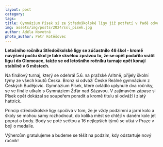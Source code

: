 ```yaml
---
layout: post
category: 
tags:
title: Gymnázium Písek si ze Středoškolské ligy již potřetí v řadě odváží zlato
img: assets/img/posts/2024/ssl_pisek.jpg
author: Adéla Novotná
photo_author: Petr Kotěšovec
---
```


**Letošního ročníku Středoškolské ligy se zúčastnilo 46 škol - kromě navýšení počtu škol je také skvělou zprávou to, že se opět podařilo vrátit ligu i do  Olomouce, takže se od letošního ročníku turnaje opět konají stabilně v 6 městech.**

Na finálový turnaj, který se odehrál 5.6. na pražské Aritmě, přijely školní týmy ze všech koutů Česka. Bronz si odváží České Reálné gymnázium z Českých Budějovic. Gymnázium Písek, které ovládlo uplynulé dva ročníky, se ve finále utkalo s Gymnáziem Žďár nad Sázavou. V zajímavém zápase si Písek opět dokázal se soupeřem poradit a kromě titulu si odváží i zlatý hattrick.

Princip středoškolské ligy spočívá v tom, že je vždy podzimní a jarní kolo a školy se mohou samy rozhodnout, do kolika měst se chtějí v daném kole jet poprat o body. Body se poté sečtou a 16 nejlepších týmů se utká v Praze v boji o medaile.

Výhercům gratulujeme a budeme se těšit na podzim, kdy odstartuje nový ročník!
